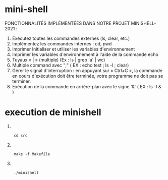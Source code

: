 # mini-shell

FONCTIONNALITÉS IMPLÉMENTÉES DANS NOTRE PROJET MINISHELL-2021 :
1. Exécutez toutes les commandes externes (ls, clear, etc.)
2. Implémentez les commandes internes : cd, pwd
3. Imprimer Initialiser et utiliser les variables d'environnement
4. Imprimer les variables d'environnement à l'aide de la commande echo
7. Tuyaux « | » (multiple) (Ex : ls | grep 'a' | wc)
8. Multiple command avec ";"  ( EX : echo test ; ls -l ; clear)
9. Gérer le signal d'interruption : en appuyant sur « Ctrl+C », la commande en cours d'exécution doit être terminée, votre programme ne doit pas se terminer.
10. Exécution de la commande en arrière-plan avec le signe '&' ( EX : ls -l & )

# execution de minishell
1.
 ```
     cd src
 ```
2.
 ```
     make -f Makefile
 ```
 3.
 ```
     ./minishell
 ```
